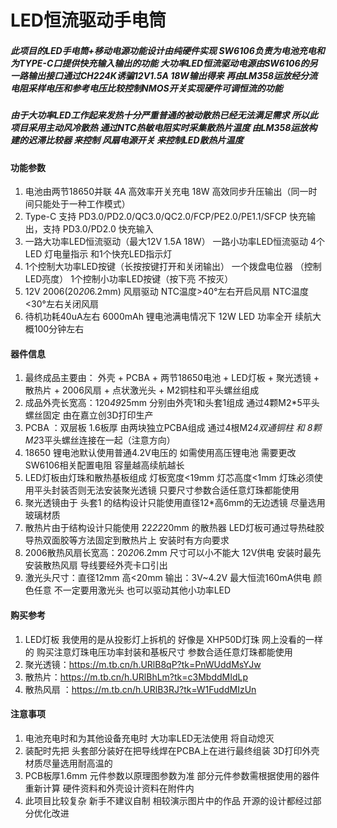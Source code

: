 # LED恒流驱动手电筒

##### 此项目的LED手电筒+移动电源功能设计由纯硬件实现   SW6106负责为电池充电和为TYPE-C口提供快充输入输出的功能  大功率LED恒流驱动电源由SW6106的另一路输出接口通过CH224K诱骗12V1.5A 18W输出得来 再由LM358运放经分流电阻采样电压和参考电压比较控制NMOS开关实现硬件可调恒流的功能 

##### 由于大功率LED工作起来发热十分严重普通的被动散热已经无法满足需求 所以此项目采用主动风冷散热 通过NTC热敏电阻实时采集散热片温度 由LM358运放构建的迟滞比较器 来控制 风扇电源开关 来控制LED散热片温度

#### 功能参数
1. 电池由两节18650并联  4A 高效率开关充电  18W 高效同步升压输出（同一时间只能处于一种工作模式）
2. Type-C 支持 PD3.0/PD2.0/QC3.0/QC2.0/FCP/PE2.0/PE1.1/SFCP 快充输出，支持 PD3.0/PD2.0 快充输入
3. 一路大功率LED恒流驱动（最大12V 1.5A 18W）   一路小功率LED恒流驱动   4个LED 灯电量指示 和1个快充LED指示灯
4.  1个控制大功率LED按键（长按按键打开和关闭输出） 一个拨盘电位器 （控制LED亮度） 1个控制小功率LED按键（按下亮 不按灭）
5.  12V 2006(20*20*6.2mm) 风扇驱动  NTC温度>40°左右开启风扇   NTC温度<30°左右关闭风扇
6.  待机功耗40uA左右 6000mAh 锂电池满电情况下 12W LED 功率全开  续航大概100分钟左右  
 
#### 器件信息
1.  最终成品主要由： 外壳 + PCBA + 两节18650电池 + LED灯板 + 聚光透镜 + 散热片 + 2006风扇 + 点状激光头 + M2铜柱和平头螺丝组成
2.  成品外壳长宽高：120*49*25mm  分别由外壳1和头套1组成  通过4颗M2*5平头螺丝固定     由在嘉立创3D打印生产
3.  PCBA ：双层板 1.6板厚 由两块独立PCBA组成 通过4根M2*4双通铜柱 和 8颗M2*3平头螺丝连接在一起（注意方向）
4.  18650 锂电池默认使用普通4.2V电压的   如需使用高压锂电池 需要更改SW6106相关配置电阻  容量越高续航越长
5.  LED灯板由灯珠和散热基板组成 灯板宽度<19mm 灯芯高度<1mm  灯珠必须使用平头封装否则无法安装聚光透镜  只要尺寸参数合适任意灯珠都能使用
6.  聚光透镜由于 头套1 的结构设计只能使用直径12*高6mm的无边透镜  尽量选用玻璃材质
7.  散热片由于结构设计只能使用 22*22*20mm 的散热器  LED灯板可通过导热硅胶 导热双面胶等方法固定到散热片上   安装时有方向要求
8.  2006散热风扇长宽高：20*20*6.2mm 尺寸可以小不能大  12V供电   安装时最先安装散热风扇 导线要经外壳卡口引出
9.  激光头尺寸：直径12mm  高<20mm   输出：3V~4.2V  最大恒流160mA供电  颜色任意 不一定要用激光头 也可以驱动其他小功率LED 

#### 购买参考
1. LED灯板 我使用的是从投影灯上拆机的 好像是 XHP50D灯珠 网上没看的一样的 购买注意灯珠电压功率封装和基板尺寸  参数合适任意灯珠都能使用
2. 聚光透镜：https://m.tb.cn/h.URlB8qP?tk=PnWUddMsYJw
3. 散热片：https://m.tb.cn/h.URlBhLm?tk=c3MbddMIdLp
4. 散热风扇 ：https://m.tb.cn/h.URlB3RJ?tk=W1FuddMIzUn
 
#### 注意事项
1. 电池充电时和为其他设备充电时   大功率LED无法使用  将自动熄灭 
2.  装配时先把 头套部分装好在把导线焊在PCBA上在进行最终组装    3D打印外壳材质尽量选用耐高温的 
3.  PCB板厚1.6mm   元件参数以原理图参数为准   部分元件参数需根据使用的器件重新计算  硬件资料和外壳设计资料在附件内 
4.  此项目比较复杂 新手不建议自制   相较演示图片中的作品 开源的设计都经过部分优化改进 
